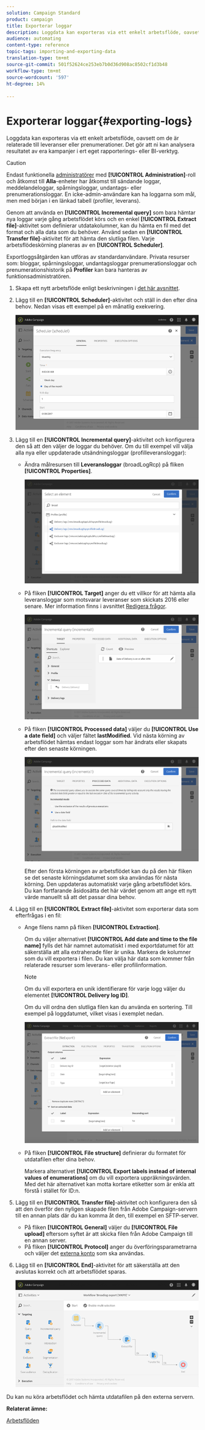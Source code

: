 ```yaml
---
solution: Campaign Standard
product: campaign
title: Exporterar loggar
description: Loggdata kan exporteras via ett enkelt arbetsflöde, oavsett om de är relaterade till leveranser eller prenumerationer.
audience: automating
content-type: reference
topic-tags: importing-and-exporting-data
translation-type: tm+mt
source-git-commit: 501f52624ce253eb7b0d36d908ac8502cf1d3b48
workflow-type: tm+mt
source-wordcount: '597'
ht-degree: 14%

---
```



# Exporterar loggar{#exporting-logs}

Loggdata kan exporteras via ett enkelt arbetsflöde, oavsett om de är relaterade till leveranser eller prenumerationer. Det gör att ni kan analysera resultatet av era kampanjer i ert eget rapporterings- eller BI-verktyg.

>[!CAUTION]
>
>Endast funktionella [administratörer](../../administration/using/users-management.md#functional-administrators) med **[!UICONTROL Administration]**-roll och åtkomst till **Alla**-enheter har åtkomst till sändande loggar, meddelandeloggar, spårningsloggar, undantags- eller prenumerationsloggar. En icke-admin-användare kan ha loggarna som mål, men med början i en länkad tabell (profiler, leverans).

Genom att använda en **[!UICONTROL Incremental query]** som bara hämtar nya loggar varje gång arbetsflödet körs och en enkel **[!UICONTROL Extract file]**-aktivitet som definierar utdatakolumner, kan du hämta en fil med det format och alla data som du behöver. Använd sedan en **[!UICONTROL Transfer file]**-aktivitet för att hämta den slutliga filen. Varje arbetsflödeskörning planeras av en **[!UICONTROL Scheduler]**.

Exportloggsåtgärden kan utföras av standardanvändare. Privata resurser som: bloggar, spårningsloggar, undantagsloggar prenumerationsloggar och prenumerationshistorik på **Profiler** kan bara hanteras av funktionsadministratören.

1. Skapa ett nytt arbetsflöde enligt beskrivningen i [det här avsnittet](../../automating/using/building-a-workflow.md#creating-a-workflow).
1. Lägg till en **[!UICONTROL Scheduler]**-aktivitet och ställ in den efter dina behov. Nedan visas ett exempel på en månatlig exekvering.

   ![](assets/export_logs_scheduler.png)

1. Lägg till en **[!UICONTROL Incremental query]**-aktivitet och konfigurera den så att den väljer de loggar du behöver. Om du till exempel vill välja alla nya eller uppdaterade utsändningsloggar (profilleveransloggar):

   * Ändra målresursen till **Leveransloggar** (broadLogRcp) på fliken **[!UICONTROL Properties]**.

      ![](assets/export_logs_query_properties.png)

   * På fliken **[!UICONTROL Target]** anger du ett villkor för att hämta alla leveransloggar som motsvarar leveranser som skickats 2016 eller senare. Mer information finns i avsnittet [Redigera frågor](../../automating/using/editing-queries.md#creating-queries).

      ![](assets/export_logs_query_target.png)

   * På fliken **[!UICONTROL Processed data]** väljer du **[!UICONTROL Use a date field]** och väljer fältet **lastModified**. Vid nästa körning av arbetsflödet hämtas endast loggar som har ändrats eller skapats efter den senaste körningen.

      ![](assets/export_logs_query_processeddata.png)

      Efter den första körningen av arbetsflödet kan du på den här fliken se det senaste körningsdatumet som ska användas för nästa körning. Den uppdateras automatiskt varje gång arbetsflödet körs. Du kan fortfarande åsidosätta det här värdet genom att ange ett nytt värde manuellt så att det passar dina behov.

1. Lägg till en **[!UICONTROL Extract file]**-aktivitet som exporterar data som efterfrågas i en fil:

   * Ange filens namn på fliken **[!UICONTROL Extraction]**.

      Om du väljer alternativet **[!UICONTROL Add date and time to the file name]** fylls det här namnet automatiskt i med exportdatumet för att säkerställa att alla extraherade filer är unika. Markera de kolumner som du vill exportera i filen. Du kan välja här data som kommer från relaterade resurser som leverans- eller profilinformation.

      >[!NOTE]
      >
      >Om du vill exportera en unik identifierare för varje logg väljer du elementet **[!UICONTROL Delivery log ID]**.

      Om du vill ordna den slutliga filen kan du använda en sortering. Till exempel på loggdatumet, vilket visas i exemplet nedan.

      ![](assets/export_logs_extractfile_extraction.png)

   * På fliken **[!UICONTROL File structure]** definierar du formatet för utdatafilen efter dina behov.

      Markera alternativet **[!UICONTROL Export labels instead of internal values of enumerations]** om du vill exportera uppräkningsvärden.  Med det här alternativet kan motta kortare etiketter som är enkla att förstå i stället för ID:n.

1. Lägg till en **[!UICONTROL Transfer file]**-aktivitet och konfigurera den så att den överför den nyligen skapade filen från Adobe Campaign-servern till en annan plats där du kan komma åt den, till exempel en SFTP-server.

   * På fliken **[!UICONTROL General]** väljer du **[!UICONTROL File upload]** eftersom syftet är att skicka filen från Adobe Campaign till en annan server.
   * På fliken **[!UICONTROL Protocol]** anger du överföringsparametrarna och väljer det [externa konto](../../administration/using/external-accounts.md#creating-an-external-account) som ska användas.

1. Lägg till en **[!UICONTROL End]**-aktivitet för att säkerställa att den avslutas korrekt och att arbetsflödet sparas.

   ![](assets/export_logs_example_workflow.png)

Du kan nu köra arbetsflödet och hämta utdatafilen på den externa servern.

**Relaterat ämne:**

[Arbetsflöden](../../automating/using/get-started-workflows.md)
